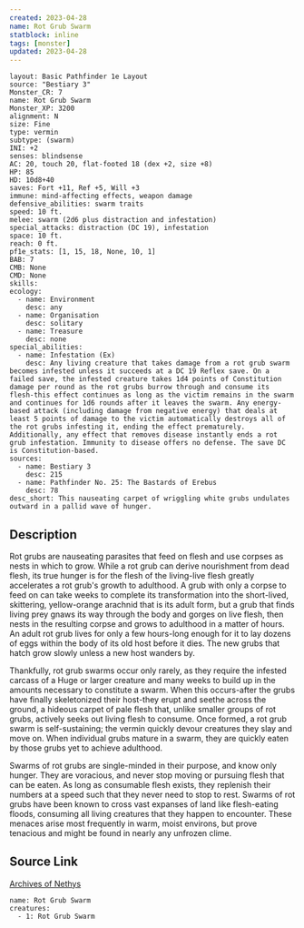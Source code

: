```yaml
---
created: 2023-04-28
name: Rot Grub Swarm
statblock: inline
tags: [monster]
updated: 2023-04-28
---
```

```statblock
layout: Basic Pathfinder 1e Layout
source: "Bestiary 3"
Monster_CR: 7
name: Rot Grub Swarm
Monster_XP: 3200
alignment: N
size: Fine
type: vermin
subtype: (swarm)
INI: +2
senses: blindsense
AC: 20, touch 20, flat-footed 18 (dex +2, size +8)
HP: 85
HD: 10d8+40
saves: Fort +11, Ref +5, Will +3
immune: mind-affecting effects, weapon damage
defensive_abilities: swarm traits
speed: 10 ft.
melee: swarm (2d6 plus distraction and infestation)
special_attacks: distraction (DC 19), infestation
space: 10 ft.
reach: 0 ft.
pf1e_stats: [1, 15, 18, None, 10, 1]
BAB: 7
CMB: None
CMD: None
skills: 
ecology:
  - name: Environment
    desc: any
  - name: Organisation
    desc: solitary
  - name: Treasure
    desc: none
special_abilities:
  - name: Infestation (Ex)
    desc: Any living creature that takes damage from a rot grub swarm becomes infested unless it succeeds at a DC 19 Reflex save. On a failed save, the infested creature takes 1d4 points of Constitution damage per round as the rot grubs burrow through and consume its flesh-this effect continues as long as the victim remains in the swarm and continues for 1d6 rounds after it leaves the swarm. Any energy-based attack (including damage from negative energy) that deals at least 5 points of damage to the victim automatically destroys all of the rot grubs infesting it, ending the effect prematurely. Additionally, any effect that removes disease instantly ends a rot grub infestation. Immunity to disease offers no defense. The save DC is Constitution-based.
sources:
  - name: Bestiary 3
    desc: 215
  - name: Pathfinder No. 25: The Bastards of Erebus
    desc: 78
desc_short: This nauseating carpet of wriggling white grubs undulates outward in a pallid wave of hunger.
```
## Description
Rot grubs are nauseating parasites that feed on flesh and use corpses as nests in which to grow. While a rot grub can derive nourishment from dead flesh, its true hunger is for the flesh of the living-live flesh greatly accelerates a rot grub's growth to adulthood. A grub with only a corpse to feed on can take weeks to complete its transformation into the short-lived, skittering, yellow-orange arachnid that is its adult form, but a grub that finds living prey gnaws its way through the body and gorges on live flesh, then nests in the resulting corpse and grows to adulthood in a matter of hours. An adult rot grub lives for only a few hours-long enough for it to lay dozens of eggs within the body of its old host before it dies. The new grubs that hatch grow slowly unless a new host wanders by.

 Thankfully, rot grub swarms occur only rarely, as they require the infested carcass of a Huge or larger creature and many weeks to build up in the amounts necessary to constitute a swarm. When this occurs-after the grubs have finally skeletonized their host-they erupt and seethe across the ground, a hideous carpet of pale flesh that, unlike smaller groups of rot grubs, actively seeks out living flesh to consume. Once formed, a rot grub swarm is self-sustaining; the vermin quickly devour creatures they slay and move on. When individual grubs mature in a swarm, they are quickly eaten by those grubs yet to achieve adulthood.

 Swarms of rot grubs are single-minded in their purpose, and know only hunger. They are voracious, and never stop moving or pursuing flesh that can be eaten. As long as consumable flesh exists, they replenish their numbers at a speed such that they never need to stop to rest. Swarms of rot grubs have been known to cross vast expanses of land like flesh-eating floods, consuming all living creatures that they happen to encounter. These menaces arise most frequently in warm, moist environs, but prove tenacious and might be found in nearly any unfrozen clime.
## Source Link
[Archives of Nethys](https://aonprd.com/MonsterDisplay.aspx?ItemName=Rot%20Grub%20Swarm)
```encounter-table
name: Rot Grub Swarm
creatures:
  - 1: Rot Grub Swarm
```
